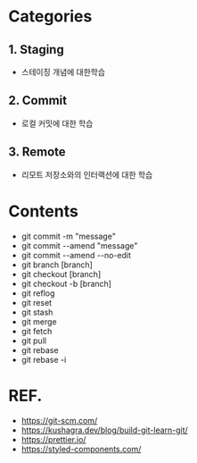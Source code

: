 # Categories

## 1. Staging

- 스테이징 개념에 대한학습

## 2. Commit

- 로컬 커밋에 대한 학습

## 3. Remote

- 리모트 저장소와의 인터랙션에 대한 학습

# Contents

- git commit -m "message"
- git commit --amend "message"
- git commit --amend --no-edit
- git branch [branch]
- git checkout [branch]
- git checkout -b [branch]
- git reflog
- git reset
- git stash
- git merge
- git fetch
- git pull
- git rebase
- git rebase -i

# REF.

- https://git-scm.com/
- https://kushagra.dev/blog/build-git-learn-git/
- https://prettier.io/
- https://styled-components.com/

